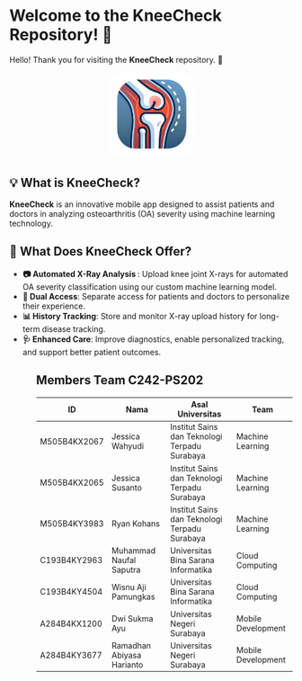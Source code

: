 <h1> Welcome to the <b>KneeCheck</b> Repository! 👋 </h1>
<p>Hello! Thank you for visiting the <b>KneeCheck</b> repository. 🎉</p>

<p align="center">
  <img style="width:30%; border-radius: 25px;" src="https://github.com/Knee-Check/.github/blob/main/profile/KneeCheck%20Logo.png" alt="Logo KneeCheck">
</p>

## 💡 What is KneeCheck? 
<b>KneeCheck</b> is an innovative mobile app designed to assist patients and doctors in analyzing osteoarthritis (OA) severity using machine learning technology.

## 🌟  What Does KneeCheck Offer?
<ul>
  <li><b>📷 Automated X-Ray Analysis </b>: Upload knee joint X-rays for automated OA severity classification using our custom machine learning model.</li> 
  <li><b>🔄 Dual Access</b>: Separate access for patients and doctors to personalize their experience.</li>
  <li><b>📊 History Tracking</b>: Store and monitor X-ray upload history for long-term disease tracking.</li>
  <li><b>🩺 Enhanced Care</b>: Improve diagnostics, enable personalized tracking, and support better patient outcomes.</li>
<ul>


## Members Team C242-PS202
| ID                  | Nama          | Asal Universitas                    | Team                  |
|-----------------------|-------------|-------------------------------------|-----------------------|
M505B4KX2067 | Jessica Wahyudi | Institut Sains dan Teknologi Terpadu Surabaya | Machine Learning |
M505B4KX2065 | Jessica Susanto | Institut Sains dan Teknologi Terpadu Surabaya | Machine Learning | 
M505B4KY3983 | Ryan Kohans | Institut Sains dan Teknologi Terpadu Surabaya | Machine Learning | 
C193B4KY2963 | Muhammad Naufal Saputra | Universitas Bina Sarana Informatika | Cloud Computing | 
C193B4KY4504 | Wisnu Aji Pamungkas | Universitas Bina Sarana Informatika | Cloud Computing | 
A284B4KX1200 | Dwi Sukma Ayu | Universitas Negeri Surabaya | Mobile Development | 
A284B4KY3677 | Ramadhan Abiyasa Harianto | Universitas Negeri Surabaya | Mobile Development | 
<!--

**Here are some ideas to get you started:**

🙋‍♀️ A short introduction - what is your organization all about?
🌈 Contribution guidelines - how can the community get involved?
👩‍💻 Useful resources - where can the community find your docs? Is there anything else the community should know?
🍿 Fun facts - what does your team eat for breakfast?
🧙 Remember, you can do mighty things with the power of [Markdown](https://docs.github.com/github/writing-on-github/getting-started-with-writing-and-formatting-on-github/basic-writing-and-formatting-syntax)
-->
